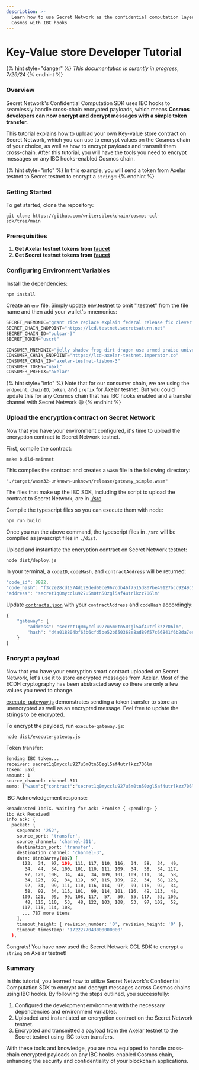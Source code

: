 ```yaml
---
description: >-
  Learn how to use Secret Network as the confidential computation layer of the
  Cosmos with IBC hooks
---
```


# Key-Value store Developer Tutorial

{% hint style="danger" %}
_This documentation is curently in progress, 7/29/24_
{% endhint %}

### Overview <a href="#overview" id="overview"></a>

Secret Network's Confidential Computation SDK uses IBC hooks to seamlessly handle cross-chain encrypted payloads, which means **Cosmos developers can now encrypt and decrypt messages with a simple token transfer.**&#x20;

This tutorial explains how to upload your own Key-value store contract on Secret Network, which you can use to encrypt values on the Cosmos chain of your choice, as well as how to encrypt payloads and transmit them cross-chain. After this tutorial, you will have the tools you need to encrypt messages on any IBC hooks-enabled Cosmos chain.&#x20;

{% hint style="info" %}
In this example, you will send a token from Axelar testnet to Secret testnet to encrypt a `string`🔥
{% endhint %}

### Getting Started <a href="#getting-started" id="getting-started"></a>

To get started, clone the repository:

```
git clone https://github.com/writersblockchain/cosmos-ccl-sdk/tree/main
```

### **Prerequisities**&#x20;

1. **Get Axelar testnet tokens from** [**faucet**](https://faucet.testnet.axelar.dev/)
2. **Get Secret testnet tokens from** [**faucet**](https://faucet.pulsar.scrttestnet.com/)

### Configuring Environment Variables

Install the dependencies:&#x20;

```bash
npm install
```

Create an `env` file. Simply update [env.testnet](https://github.com/writersblockchain/cosmos-ccl-sdk/blob/main/.env.testnet) to omit ".testnet" from the file name and then add your wallet's mnemonics:&#x20;

```purebasic
SECRET_MNEMONIC="grant rice replace explain federal release fix clever romance raise often wild taxi quarter soccer fiber love must tape steak together observe swap guitar"
SECRET_CHAIN_ENDPOINT="https://lcd.testnet.secretsaturn.net"
SECRET_CHAIN_ID="pulsar-3"
SECRET_TOKEN="uscrt"

CONSUMER_MNEMONIC="jelly shadow frog dirt dragon use armed praise universe win jungle close inmate rain oil canvas beauty pioneer chef soccer icon dizzy thunder meadow"
CONSUMER_CHAIN_ENDPOINT="https://lcd-axelar-testnet.imperator.co"
CONSUMER_CHAIN_ID="axelar-testnet-lisbon-3"
CONSUMER_TOKEN="uaxl"
CONSUMER_PREFIX="axelar"
```

{% hint style="info" %}
Note that for our consumer chain, we are using the `endpoint`, `chainID`, `token`, and `prefix` for Axelar testnet. But you could update this for any Cosmos chain that has IBC hooks enabled and a transfer channel with Secret Network :smile:
{% endhint %}

### Upload the encryption contract on Secret Network

Now that you have your environment configured, it's time to upload the encryption contract to Secret Network testnet.&#x20;

First, compile the contract:&#x20;

```
make build-mainnet
```

This compiles the contract and creates a `wasm` file in the following directory:&#x20;

```wasm
"./target/wasm32-unknown-unknown/release/gateway_simple.wasm"
```

The files that make up the IBC SDK, including the script to upload the contract to Secret Network, are in [./src](https://github.com/writersblockchain/cosmos-ccl-sdk/tree/main/src).&#x20;

Compile the typescript files so you can execute them with node:&#x20;

```
npm run build
```

Once you run the above command, the typescript files in .`/src` will be compiled as javascript files in `./dist`.&#x20;

Upload and instantiate the encryption contract on Secret Network testnet:&#x20;

```bash
node dist/deploy.js
```

In your terminal, a `codeID`, `codeHash`, and `contractAddress` will be returned:&#x20;

```javascript
"code_id": 8882,
"code_hash": "f3c2e28cd1574d128ded60ce967cdb46f7515d807be49127bcc9249c5fd97802",
"address": "secret1q0mycclu927u5m0tn50zgl5af4utrlkzz706lm"
```

Update [`contracts.json`](https://github.com/writersblockchain/cosmos-ccl-sdk/blob/main/configs/contracts.json) with your `contractAddress` and `codeHash` accordingly:&#x20;

```javascript
{
    "gateway": {
        "address": "secret1q0mycclu927u5m0tn50zgl5af4utrlkzz706lm",
        "hash": "d4a018804bf63b6cfd5be52b650368e8ad89f57c66841f6b2da7ee143dfc75fb"
    }
}
```

### Encrypt a payload <a href="#encrypt-a-payload" id="encrypt-a-payload"></a>

Now that you have your encryption smart contract uploaded on Secret Network, let's use it to store encrypted messages from Axelar. Most of the ECDH cryptography has been abstracted away so there are only a few values you need to change.

[execute-gateway.js](https://github.com/writersblockchain/cosmos-ccl-sdk/blob/main/src/execute-gateway.ts) demonstrates sending a token transfer to store an unencrypted as well as an encrypted message. Feel free to update the strings to be encrypted.&#x20;

To encrypt the payload, run `execute-gateway.js`:&#x20;

```bash
node dist/execute-gateway.js
```

Token transfer:&#x20;

```bash
Sending IBC token...
receiver: secret1q0mycclu927u5m0tn50zgl5af4utrlkzz706lm
token: uaxl
amount: 1
source_channel: channel-311
memo: {"wasm":{"contract":"secret1q0mycclu927u5m0tn50zgl5af4utrlkzz706lm","msg":{"extension":{"msg":{"store_secret":{"text":"new_text_68ss4"}}}}}}
```

IBC Acknowledgement response:&#x20;

```bash
Broadcasted IbcTX. Waiting for Ack: Promise { <pending> }
ibc Ack Received!
info ack: {
  packet: {
    sequence: '252',
    source_port: 'transfer',
    source_channel: 'channel-311',
    destination_port: 'transfer',
    destination_channel: 'channel-3',
    data: Uint8Array(887) [
      123,  34,  97, 109, 111, 117, 110, 116,  34,  58,  34,  49,
       34,  44,  34, 100, 101, 110, 111, 109,  34,  58,  34, 117,
       97, 120, 108,  34,  44,  34, 109, 101, 109, 111,  34,  58,
       34, 123,  92,  34, 119,  97, 115, 109,  92,  34,  58, 123,
       92,  34,  99, 111, 110, 116, 114,  97,  99, 116,  92,  34,
       58,  92,  34, 115, 101,  99, 114, 101, 116,  49, 113,  48,
      109, 121,  99,  99, 108, 117,  57,  50,  55, 117,  53, 109,
       48, 116, 110,  53,  48, 122, 103, 108,  53,  97, 102,  52,
      117, 116, 114, 108,
      ... 787 more items
    ],
    timeout_height: { revision_number: '0', revision_height: '0' },
    timeout_timestamp: '1722277043000000000'
  },
```

Congrats! You have now used the Secret Network CCL SDK to encrypt a `string` on Axelar testnet!

### Summary

In this tutorial, you learned how to utilize Secret Network's Confidential Computation SDK to encrypt and decrypt messages across Cosmos chains using IBC hooks. By following the steps outlined, you successfully:

1. Configured the development environment with the necessary dependencies and environment variables.
2. Uploaded and instantiated an encryption contract on the Secret Network testnet.
3. Encrypted and transmitted a payload from the Axelar testnet to the Secret testnet using IBC token transfers.

With these tools and knowledge, you are now equipped to handle cross-chain encrypted payloads on any IBC hooks-enabled Cosmos chain, enhancing the security and confidentiality of your blockchain applications.
